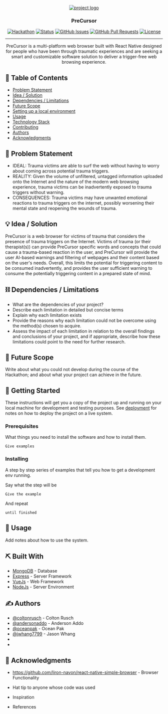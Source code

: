 <p align="center">
  <a href="" rel="noopener">
 <img src="https://lh3.googleusercontent.com/Dvm6DA5fW3zzQ9RRGP5W3BGMNw4rhMUqdIdnPBqNq_UvBMjbPRJud7WGd0eNObd_CJfnm9_HlkQyQQ5dU0qbSoOePYRIp5K6u-Pst1TecIlRuyXzDXlNJFX_Yp_gbTWqp0Rc3Fmc" alt="project logo"></a>
</p>
<h3 align="center">PreCursor</h3>

<div align="center">

  [![Hackathon](https://img.shields.io/badge/hackathon-name-orange.svg)](http://brownhackhealth.org) 
  [![Status](https://img.shields.io/badge/status-active-success.svg)]() 
  [![GitHub Issues](https://img.shields.io/github/issues/kylelobo/The-Documentation-Compendium.svg)](https://github.com/kylelobo/The-Documentation-Compendium/issues)
  [![GitHub Pull Requests](https://img.shields.io/github/issues-pr/kylelobo/The-Documentation-Compendium.svg)](https://github.com/kylelobo/The-Documentation-Compendium/pulls)
  [![License](https://img.shields.io/badge/license-MIT-blue.svg)](LICENSE.md)

</div>

---

<p align="center"> PreCursor is a multi-platform web browser built with React Native designed for people who have been through traumatic experiences and are seeking a smart and customizable software solution to deliver a trigger-free web browsing experience. 
    <br> 
</p>

## 📝 Table of Contents
- [Problem Statement](#problem_statement)
- [Idea / Solution](#idea)
- [Dependencies / Limitations](#limitations)
- [Future Scope](#future_scope)
- [Setting up a local environment](#getting_started)
- [Usage](#usage)
- [Technology Stack](#tech_stack)
- [Contributing](../CONTRIBUTING.md)
- [Authors](#authors)
- [Acknowledgments](#acknowledgments)

## 🧐 Problem Statement <a name = "problem_statement"></a>
- IDEAL: Trauma victims are able to surf the web without having to worry about coming across potential trauma triggers.
- REALITY: Given the volume of unfiltered, untagged information uploaded onto the Internet and the nature of the modern web browsing experience, trauma victims can be inadvertently exposed to trauma triggers without warning. 
- CONSEQUENCES: Trauma victims may have unwanted emotional reactions to trauma triggers on the internet, possibly worsening their mental state and reopening the wounds of trauma.

## 💡 Idea / Solution <a name = "idea"></a>
PreCursor is a web browser for victims of trauma that considers the presence of trauma triggers on the Internet. Victims of trauma (or their therapist(s)) can provide PreCursor specific words and concepts that could cause a trauma-based reaction in the user, and PreCursor will provide the user AI-based warnings and filtering of webpages and their content based on the user's needs. Overall, this limits the potential for triggering content to be consumed inadvertently, and provides the user sufficient warning to consume the potentially triggering content in a prepared state of mind.

## ⛓️ Dependencies / Limitations <a name = "limitations"></a>
- What are the dependencies of your project?
- Describe each limitation in detailed but concise terms
- Explain why each limitation exists
- Provide the reasons why each limitation could not be overcome using the method(s) chosen to acquire.
- Assess the impact of each limitation in relation to the overall findings and conclusions of your project, and if 
appropriate, describe how these limitations could point to the need for further research.

## 🚀 Future Scope <a name = "future_scope"></a>
Write about what you could not develop during the course of the Hackathon; and about what your project can achieve 
in the future.

## 🏁 Getting Started <a name = "getting_started"></a>
These instructions will get you a copy of the project up and running on your local machine for development 
and testing purposes. See [deployment](#deployment) for notes on how to deploy the project on a live system.

### Prerequisites

What things you need to install the software and how to install them.

```
Give examples
```

### Installing

A step by step series of examples that tell you how to get a development env running.

Say what the step will be

```
Give the example
```

And repeat

```
until finished
```

## 🎈 Usage <a name="usage"></a>
Add notes about how to use the system.

## ⛏️ Built With <a name = "tech_stack"></a>
- [MongoDB](https://www.mongodb.com/) - Database
- [Express](https://expressjs.com/) - Server Framework
- [VueJs](https://vuejs.org/) - Web Framework
- [NodeJs](https://nodejs.org/en/) - Server Environment

## ✍️ Authors <a name = "authors"></a>
- [@coltonrusch](https://github.com/coltonrusch) - Colton Rusch
- [@andersonaddo](https://github.com/andersonaddo) - Anderson Addo
- [@oceanpak](https://github.com/oceanpak) - Ocean Pak
- [@jwhang7799](https://github.com/Jwhang7799) - Jason Whang
- 
- 

## 🎉 Acknowledgments <a name = "acknowledgments"></a>
- https://github.com/liron-navon/react-native-simple-browser - Browser Functionality

- Hat tip to anyone whose code was used
- Inspiration
- References
